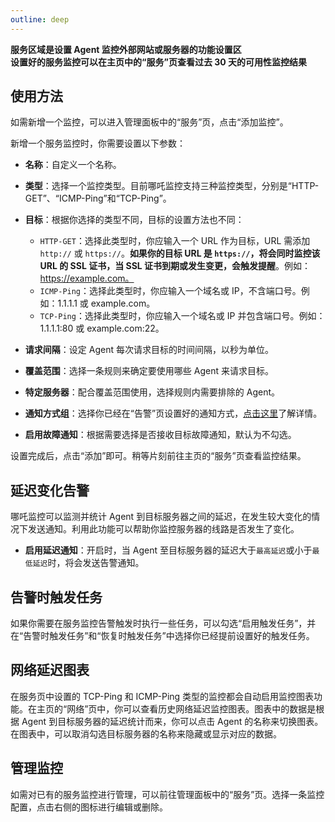 ```yaml
---
outline: deep
---
```


**服务区域是设置 Agent 监控外部网站或服务器的功能设置区**  
**设置好的服务监控可以在主页中的“服务”页查看过去 30 天的可用性监控结果**  

## 使用方法

如需新增一个监控，可以进入管理面板中的“服务”页，点击“添加监控”。

新增一个服务监控时，你需要设置以下参数：  

- **名称**：自定义一个名称。

- **类型**：选择一个监控类型。目前哪吒监控支持三种监控类型，分别是“HTTP-GET”、“ICMP-Ping”和“TCP-Ping”。

- **目标**：根据你选择的类型不同，目标的设置方法也不同：
  - `HTTP-GET`：选择此类型时，你应输入一个 URL 作为目标，URL 需添加 `http://` 或 `https://`。**如果你的目标 URL 是 `https://`，将会同时监控该 URL 的 SSL 证书，当 SSL 证书到期或发生变更，会触发提醒**。例如：https://example.com。
  - `ICMP-Ping`：选择此类型时，你应输入一个域名或 IP，不含端口号。例如：1.1.1.1 或 example.com。
  - `TCP-Ping`：选择此类型时，你应输入一个域名或 IP 并包含端口号。例如：1.1.1.1:80 或 example.com:22。

- **请求间隔**：设定 Agent 每次请求目标的时间间隔，以秒为单位。

- **覆盖范围**：选择一条规则来确定要使用哪些 Agent 来请求目标。

- **特定服务器**：配合覆盖范围使用，选择规则内需要排除的 Agent。

- **通知方式组**：选择你已经在“告警”页设置好的通知方式，[点击这里](/guide/notifications.html#灵活的通知方式)了解详情。

- **启用故障通知**：根据需要选择是否接收目标故障通知，默认为不勾选。

设置完成后，点击“添加”即可。稍等片刻前往主页的“服务”页查看监控结果。

## 延迟变化告警

哪吒监控可以监测并统计 Agent 到目标服务器之间的延迟，在发生较大变化的情况下发送通知。利用此功能可以帮助你监控服务器的线路是否发生了变化。

- **启用延迟通知**：开启时，当 Agent 至目标服务器的延迟大于`最高延迟`或小于`最低延迟`时，将会发送告警通知。

## 告警时触发任务

如果你需要在服务监控告警触发时执行一些任务，可以勾选“启用触发任务”，并在“告警时触发任务”和“恢复时触发任务”中选择你已经提前设置好的触发任务。

## 网络延迟图表

在服务页中设置的 TCP-Ping 和 ICMP-Ping 类型的监控都会自动启用监控图表功能。在主页的“网络”页中，你可以查看历史网络延迟监控图表。图表中的数据是根据 Agent 到目标服务器的延迟统计而来，你可以点击 Agent 的名称来切换图表。在图表中，可以取消勾选目标服务器的名称来隐藏或显示对应的数据。

## 管理监控

如需对已有的服务监控进行管理，可以前往管理面板中的“服务”页。选择一条监控配置，点击右侧的图标进行编辑或删除。